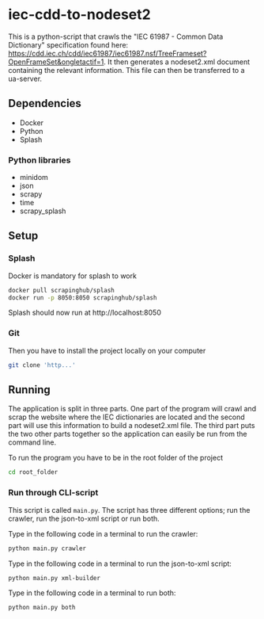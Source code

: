 # iec-cdd-to-nodeset2
This is a python-script that crawls the "IEC 61987 - Common Data Dictionary" specification found here:
https://cdd.iec.ch/cdd/iec61987/iec61987.nsf/TreeFrameset?OpenFrameSet&ongletactif=1. It then generates a nodeset2.xml document containing the relevant information. This file can then be transferred to a ua-server.


## Dependencies
- Docker
- Python
- Splash
### Python libraries
- minidom
- json
- scrapy
- time
- scrapy_splash


## Setup

### Splash 
Docker is mandatory for splash to work
```bash
docker pull scrapinghub/splash
docker run -p 8050:8050 scrapinghub/splash
```
Splash should now run at http://localhost:8050 
### Git
Then you have to install the project locally on your computer
```bash
git clone 'http...'
```

## Running
The application is split in three parts. One part of the program will crawl and scrap the website where the IEC dictionaries are located and the second part will use this information to build a nodeset2.xml file. The third part puts the two other parts together so the application can easily be run from the command line. 

To run the program you have to be in the root folder of the project  
```bash
cd root_folder
```
### Run through CLI-script
This script is called `main.py`. The script has three different options; run the crawler, run the json-to-xml script or run both. 

Type in the following code in a terminal to run the crawler:
```bash
python main.py crawler
```
Type in the following code in a terminal to run the json-to-xml script:
```bash
python main.py xml-builder
```
Type in the following code in a terminal to run both:
```bash
python main.py both
```
